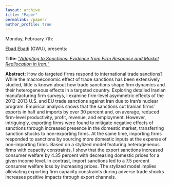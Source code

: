 ```yaml
---
layout: archive
title: "Paper"
permalink: /paper/
author_profile: true
---
```


Monday, February 7th:

[Ebad Ebadi](https://www.ebadebadi.com) (GWU), presents:

**Title:** ["*Adapting to Sanctions: Evidence from Firm Response and Market Reallocation in Iran.*"](https://gsipe-workshop.github.io/files/Ebad_Ebadi_07FEB2022.pdf)

**Abstract:**
How do targeted firms respond to international trade sanctions? While the macroeconomic effect of trade sanctions has been extensively studied, little is known about how trade sanctions shape firm dynamics and their heterogeneous effects in a targeted country. Exploring detailed Iranian manufacturing firm surveys, I examine firm-level asymmetric effects of the 2012-2013 U.S. and EU trade sanctions against Iran due to Iran’s nuclear program. Empirical analysis shows that the sanctions cut Iranian firms’ exports in half and imports by over 30 percent and, on average, reduced firm-level productivity, profit, revenue, and employment. However, intriguingly, exporting firms were found to mitigate negative effects of sanctions through increased presence in the domestic market, transferring sanction shocks to non-exporting firms. At the same time, importing firms responded to sanctions by sourcing more domestic inputs at the expense of non-importing firms. Based on a stylized model featuring heterogeneous firms with capacity constraints, I show that the export sanctions increased consumer welfare by 4.35 percent with decreasing domestic prices for a given income level. In contrast, import sanctions led to a 7.5 percent consumer welfare loss by increasing prices. The stylized model implies alleviating exporting firm capacity constraints during adverse trade shocks increases positive impacts through export channels.
